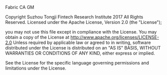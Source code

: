 Fabric CA GM 



Copyright Suzhou Tongji Fintech Research Institute 2017 All Rights Reserved. Licensed under the Apache License, Version 2.0 (the "License");

you may not use this file except in compliance with the License. You may obtain a copy of the License at http://www.apache.org/licenses/LICENSE-2.0 Unless required by applicable law or agreed to in writing, software distributed under the License is distributed on an "AS IS" BASIS, WITHOUT WARRANTIES OR CONDITIONS OF ANY KIND, either express or implied.

See the License for the specific language governing permissions and limitations under the License.
